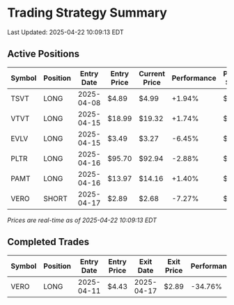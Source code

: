 # Trading Strategy Summary

Last Updated: 2025-04-22 10:09:13 EDT

## Active Positions

| Symbol | Position | Entry Date | Entry Price | Current Price | Performance | P/L per Share |
|--------|----------|------------|-------------|---------------|-------------|--------------|
| TSVT | LONG | 2025-04-08 | $4.89 | $4.99 | +1.94% | $+0.10 |
| VTVT | LONG | 2025-04-15 | $18.99 | $19.32 | +1.74% | $+0.33 |
| EVLV | LONG | 2025-04-15 | $3.49 | $3.27 | -6.45% | $-0.23 |
| PLTR | LONG | 2025-04-16 | $95.70 | $92.94 | -2.88% | $-2.76 |
| PAMT | LONG | 2025-04-16 | $13.97 | $14.16 | +1.40% | $+0.19 |
| VERO | SHORT | 2025-04-17 | $2.89 | $2.68 | -7.27% | $-0.21 |

*Prices are real-time as of 2025-04-22 10:09:13 EDT*

## Completed Trades

| Symbol | Position | Entry Date | Entry Price | Exit Date | Exit Price | Performance |
|--------|----------|------------|-------------|-----------|------------|-------------|
| VERO | LONG | 2025-04-11 | $4.43 | 2025-04-17 | $2.89 | -34.76% |